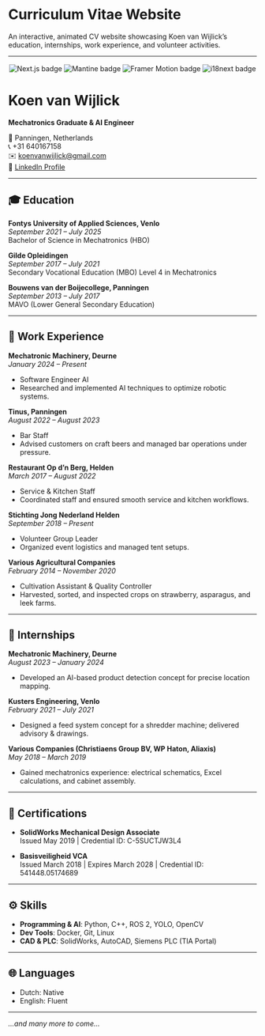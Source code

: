 # Curriculum Vitae Website

An interactive, animated CV website showcasing Koen van Wijlick’s education, internships, work experience, and volunteer activities.

---

<div style="text-align:center; margin: 1rem 0;">
  <img src="https://img.shields.io/badge/framework-Next.js-blue" alt="Next.js badge" />
  <img src="https://img.shields.io/badge/ui-Mantine-green" alt="Mantine badge" />
  <img src="https://img.shields.io/badge/animation-Framer_Motion-red" alt="Framer Motion badge" />
  <img src="https://img.shields.io/badge/i18n-react--i18next-orange" alt="i18next badge" />
</div>

# Koen van Wijlick

**Mechatronics Graduate & AI Engineer**

📍 Panningen, Netherlands  
📞 +31 640167158  
✉️ [koenvanwijlick@gmail.com](mailto:koenvanwijlick@gmail.com)  
🔗 [LinkedIn Profile](https://www.linkedin.com/in/koen-van-wijlick-00b820204)

---

## 🎓 Education

**Fontys University of Applied Sciences, Venlo**  
*September 2021 – July 2025*  
Bachelor of Science in Mechatronics (HBO)

**Gilde Opleidingen**  
*September 2017 – July 2021*  
Secondary Vocational Education (MBO) Level 4 in Mechatronics

**Bouwens van der Boijecollege, Panningen**  
*September 2013 – July 2017*  
MAVO (Lower General Secondary Education)

---

## 💼 Work Experience

**Mechatronic Machinery, Deurne**  
*January 2024 – Present*  
- Software Engineer AI  
- Researched and implemented AI techniques to optimize robotic systems.

**Tinus, Panningen**  
*August 2022 – August 2023*  
- Bar Staff  
- Advised customers on craft beers and managed bar operations under pressure.

**Restaurant Op d’n Berg, Helden**  
*March 2017 – August 2022*  
- Service & Kitchen Staff  
- Coordinated staff and ensured smooth service and kitchen workflows.

**Stichting Jong Nederland Helden**  
*September 2018 – Present*  
- Volunteer Group Leader  
- Organized event logistics and managed tent setups.

**Various Agricultural Companies**  
*February 2014 – November 2020*  
- Cultivation Assistant & Quality Controller  
- Harvested, sorted, and inspected crops on strawberry, asparagus, and leek farms.

---

## 🔧 Internships

**Mechatronic Machinery, Deurne**  
*August 2023 – January 2024*  
- Developed an AI-based product detection concept for precise location mapping.

**Kusters Engineering, Venlo**  
*February 2021 – July 2021*  
- Designed a feed system concept for a shredder machine; delivered advisory & drawings.

**Various Companies (Christiaens Group BV, WP Haton, Aliaxis)**  
*May 2018 – March 2019*  
- Gained mechatronics experience: electrical schematics, Excel calculations, and cabinet assembly.

---

## 📜 Certifications

- **SolidWorks Mechanical Design Associate**  
  Issued May 2019 | Credential ID: C-5SUCTJW3L4

- **Basisveiligheid VCA**  
  Issued March 2018 | Expires March 2028 | Credential ID: 541448.05174689

---

## ⚙️ Skills

- **Programming & AI**: Python, C++, ROS 2, YOLO, OpenCV  
- **Dev Tools**: Docker, Git, Linux  
- **CAD & PLC**: SolidWorks, AutoCAD, Siemens PLC (TIA Portal)  

---

## 🌐 Languages

- Dutch: Native  
- English: Fluent  

---

*...and many more to come…*